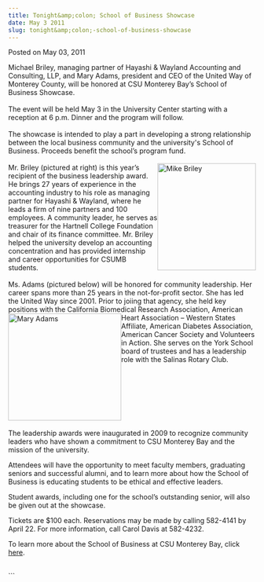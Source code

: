 ```yaml
---
title: Tonight&amp;colon; School of Business Showcase
date: May 3 2011
slug: tonight&amp;colon;-school-of-business-showcase
---
```


 
<span class="date">Posted on May 03, 2011 </span>

<p>Michael Briley, managing partner of Hayashi &amp; Wayland
Accounting and Consulting, LLP, and Mary Adams, president and CEO
of the United Way of Monterey County, will be honored at CSU
Monterey Bay&#x2019;s School of Business Showcase.<br>
<br>
The event will be held May 3 in the University Center starting with
a reception at 6 p.m. Dinner and the program will follow.<br>
<br>
The showcase is intended to play a part in developing a strong
relationship between the local business community and the
university&apos;s School of Business. Proceeds benefit the school&#x2019;s
program fund.<br>
<br>
<img alt="Mike Briley" src="https://news.csumb.edu/sites/default/files/65/attachments/news/images/mike_briley_sm.jpg" style="float:right; width:200px; height:218px">Mr. Briley
(pictured at right) is this year&#x2019;s recipient of the business
leadership award. He brings 27 years of experience in the
accounting industry to his role as managing partner for Hayashi
&amp; Wayland, where he leads a firm of nine partners and 100
employees. A community leader, he serves as treasurer for the
Hartnell College Foundation and chair of its finance committee. Mr.
Briley helped the university develop an accounting concentration
and has provided internship and career opportunities for CSUMB
students.<br>
<br>
Ms. Adams (pictured below) will be honored for community
leadership. Her career spans more than 25 years in the
not-for-profit sector. She has led the United Way since 2001. Prior
to joiing that agency, she held key positions with the California
Biomedical Research Association, American Heart Association &#x2013;
Western States&#xA0;<img alt="Mary Adams" src="https://news.csumb.edu/sites/default/files/65/attachments/news/images/mary_adams_sm.jpg" style="float:left; width:230px; height:218px">Affiliate, American
Diabetes Association, American Cancer Society and Volunteers in
Action. She serves on the York School board of trustees and has a
leadership role with the Salinas Rotary Club.</img></br></br></img></br></br></br></br></br></br></p>
<p>The leadership awards were inaugurated in 2009 to recognize
community leaders who have shown a commitment to CSU Monterey Bay
and the mission of the university.</p>
<p>Attendees will have the opportunity to meet faculty members,
graduating seniors and successful alumni, and to learn more about
how the School of Business is educating students to be ethical and
effective leaders.</p>
<p>Student awards, including one for the school&#x2019;s outstanding
senior, will also be given out at the showcase.</p>
<p>Tickets are $100 each. Reservations may be made by calling
582-4141 by April 22. For more information, call Carol Davis at
582-4232.</p>
<p>To learn more about the School of Business at CSU Monterey Bay,
click <a href="https://csumb.edu/business" rel="nofollow">here</a>.<br>
&#xA0;</br></p>
```
